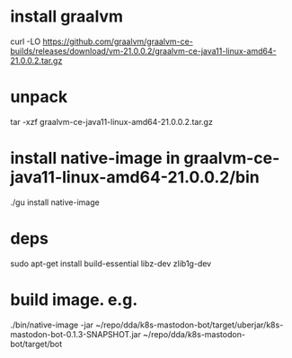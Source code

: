 # install graalvm
curl -LO  https://github.com/graalvm/graalvm-ce-builds/releases/download/vm-21.0.0.2/graalvm-ce-java11-linux-amd64-21.0.0.2.tar.gz 

# unpack
tar -xzf graalvm-ce-java11-linux-amd64-21.0.0.2.tar.gz 

# install native-image in graalvm-ce-java11-linux-amd64-21.0.0.2/bin
./gu install native-image

# deps
sudo apt-get install build-essential libz-dev zlib1g-dev

# build image. e.g.
./bin/native-image  -jar ~/repo/dda/k8s-mastodon-bot/target/uberjar/k8s-mastodon-bot-0.1.3-SNAPSHOT.jar ~/repo/dda/k8s-mastodon-bot/target/bot

